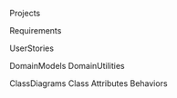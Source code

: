 
Projects

Requirements

UserStories

DomainModels
DomainUtilities

ClassDiagrams
Class
Attributes
Behaviors
